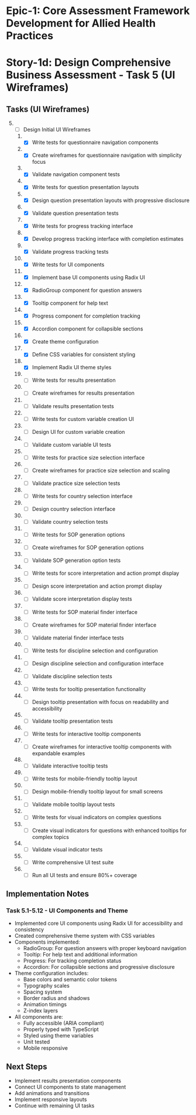 # Epic-1: Core Assessment Framework Development for Allied Health Practices
# Story-1d: Design Comprehensive Business Assessment - Task 5 (UI Wireframes)

## Tasks (UI Wireframes)

5. - [ ] Design Initial UI Wireframes
   1. - [x] Write tests for questionnaire navigation components
   2. - [x] Create wireframes for questionnaire navigation with simplicity focus
   3. - [x] Validate navigation component tests
   4. - [x] Write tests for question presentation layouts
   5. - [x] Design question presentation layouts with progressive disclosure
   6. - [x] Validate question presentation tests
   7. - [x] Write tests for progress tracking interface
   8. - [x] Develop progress tracking interface with completion estimates
   9. - [x] Validate progress tracking tests
   10. - [x] Write tests for UI components
   11. - [x] Implement base UI components using Radix UI
      1. - [x] RadioGroup component for question answers
      2. - [x] Tooltip component for help text
      3. - [x] Progress component for completion tracking
      4. - [x] Accordion component for collapsible sections
   12. - [x] Create theme configuration
      1. - [x] Define CSS variables for consistent styling
      2. - [x] Implement Radix UI theme styles
   13. - [ ] Write tests for results presentation
   14. - [ ] Create wireframes for results presentation
   15. - [ ] Validate results presentation tests
   16. - [ ] Write tests for custom variable creation UI
   17. - [ ] Design UI for custom variable creation
   18. - [ ] Validate custom variable UI tests
   19. - [ ] Write tests for practice size selection interface
   20. - [ ] Create wireframes for practice size selection and scaling
   21. - [ ] Validate practice size selection tests
   22. - [ ] Write tests for country selection interface
   23. - [ ] Design country selection interface
   24. - [ ] Validate country selection tests
   25. - [ ] Write tests for SOP generation options
   26. - [ ] Create wireframes for SOP generation options
   27. - [ ] Validate SOP generation option tests
   28. - [ ] Write tests for score interpretation and action prompt display
   29. - [ ] Design score interpretation and action prompt display
   30. - [ ] Validate score interpretation display tests
   31. - [ ] Write tests for SOP material finder interface
   32. - [ ] Create wireframes for SOP material finder interface
   33. - [ ] Validate material finder interface tests
   34. - [ ] Write tests for discipline selection and configuration
   35. - [ ] Design discipline selection and configuration interface
   36. - [ ] Validate discipline selection tests
   37. - [ ] Write tests for tooltip presentation functionality
   38. - [ ] Design tooltip presentation with focus on readability and accessibility
   39. - [ ] Validate tooltip presentation tests
   40. - [ ] Write tests for interactive tooltip components
   41. - [ ] Create wireframes for interactive tooltip components with expandable examples
   42. - [ ] Validate interactive tooltip tests
   43. - [ ] Write tests for mobile-friendly tooltip layout
   44. - [ ] Design mobile-friendly tooltip layout for small screens
   45. - [ ] Validate mobile tooltip layout tests
   46. - [ ] Write tests for visual indicators on complex questions
   47. - [ ] Create visual indicators for questions with enhanced tooltips for complex topics
   48. - [ ] Validate visual indicator tests
   49. - [ ] Write comprehensive UI test suite
   50. - [ ] Run all UI tests and ensure 80%+ coverage

## Implementation Notes

### Task 5.1-5.12 - UI Components and Theme
- Implemented core UI components using Radix UI for accessibility and consistency
- Created comprehensive theme system with CSS variables
- Components implemented:
  - RadioGroup: For question answers with proper keyboard navigation
  - Tooltip: For help text and additional information
  - Progress: For tracking completion status
  - Accordion: For collapsible sections and progressive disclosure
- Theme configuration includes:
  - Base colors and semantic color tokens
  - Typography scales
  - Spacing system
  - Border radius and shadows
  - Animation timings
  - Z-index layers
- All components are:
  - Fully accessible (ARIA compliant)
  - Properly typed with TypeScript
  - Styled using theme variables
  - Unit tested
  - Mobile responsive

## Next Steps
- Implement results presentation components
- Connect UI components to state management
- Add animations and transitions
- Implement responsive layouts
- Continue with remaining UI tasks